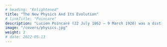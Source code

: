 ```yaml
---
# heading: "Enlightened"
title: "The New Physics And Its Evolution"
# linkTitle: "Poincare"
description: "Lucien Poincaré (22 July 1862 – 9 March 1920) was a distinguished French physicist and cousin of mathematician and theoretical physicist Henri Poincaré."
image: "/covers/physics.jpg"
weight: 2
# date: 2022-05-13
---
```



<!-- 
Poincaré was born at Bar-le-Duc July 22, 1862. After a distinguished academic career he became in succession inspector general of physical science in 1902, director of secondary education at the Ministry of Public Instruction in 1910, director of higher education in 1914 and rector of the Academie de Paris in 1917. In that capacity he received President Wilson at the Sorbonne on the occasion of his visit to Paris for the Peace Conference. He was the brother of French Prime Minister Raymond Poincaré 

Poincaré died in Paris March 9, 1920.
 -->
